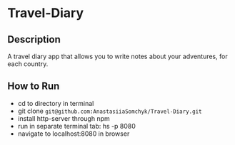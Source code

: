 # Travel-Diary

## Description

A travel diary app that allows you to write notes about your adventures, for each country.

## How to Run

* cd to directory in terminal
* git clone ````git@github.com:AnastasiiaSomchyk/Travel-Diary.git````
* install http-server through npm
* run in separate terminal tab: hs -p 8080
* navigate to localhost:8080 in browser
